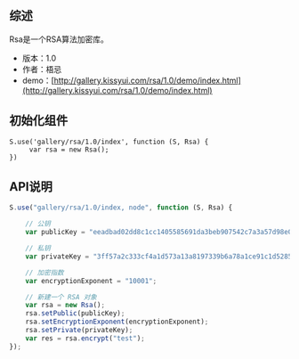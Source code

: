 ## 综述

Rsa是一个RSA算法加密库。

* 版本：1.0
* 作者：梧忌 
* demo：[http://gallery.kissyui.com/rsa/1.0/demo/index.html](http://gallery.kissyui.com/rsa/1.0/demo/index.html)

## 初始化组件
		
    S.use('gallery/rsa/1.0/index', function (S, Rsa) {
         var rsa = new Rsa();
    })
	
	

## API说明

```javascript
S.use("gallery/rsa/1.0/index, node", function (S, Rsa) {

    // 公钥
    var publicKey = "eeadbad02dd8c1cc1405585691da3beb907542c7a3a57d98e005822b9b1852bb102419d63d13b1f8f332e88fae0d156d74c1495e705073310abfacfc8085f74fab89033c82fd0f7728ba644cc5da6df07535273e91f5d19bfc4be787d0de16aad6cf9bd0ad74427862c7c92ed97bc419a7c3b05cc1b36a3421fef0cbb2cc72fd";

    // 私钥
    var privateKey = "3ff57a2c333cf4a1d573a13a8197339b6a78a1ce91c1d528544fe593fdd9c4c1b00f9c84d695228a0dd1c4944c15e17a15617e61ba4334bb1da043a0de6807df6314aa0a40cca0e87726f26c059262092f7ace483f197f1ca1dc372e38ce8a11d3f90d70913e77e39329db092db836c041d316e277d79893054f6229a26fce99";

    // 加密指数
    var encryptionExponent = "10001";

    // 新建一个 RSA 对象
    var rsa = new Rsa();
    rsa.setPublic(publicKey);
    rsa.setEncryptionExponent(encryptionExponent);
    rsa.setPrivate(privateKey);
    var res = rsa.encrypt("test");
});
```